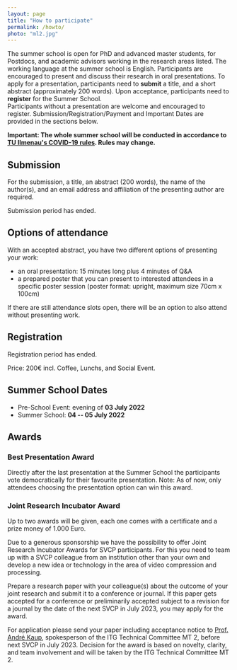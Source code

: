 ```yaml
---
layout: page
title: "How to participate"
permalink: /howto/
photo: "ml2.jpg"
---
```


The summer school is open for PhD and advanced master students, for Postdocs, and academic advisors working in the research areas listed. 
The working language at the summer school is English. 
Participants are encouraged to present and discuss their research in oral presentations.
To apply for a presentation, participants need to **submit** a title, and a short abstract (approximately 200 words). 
Upon acceptance, participants need to **register** for the Summer School.  
Participants without a presentation are welcome and encouraged to register.
Submission/Registration/Payment and Important Dates are provided in the sections below.

**Important: The whole summer school will be conducted in accordance to [TU Ilmenau's COVID-19 rules](https://www.tu-ilmenau.de/en/university/quicklinks/corona-information). Rules may change.**


## Submission
For the submission, a title, an abstract (200 words), the name of the author(s), and an email address and affiliation of the presenting author are required.

Submission period has ended.

<!-- **<a href="https://forms.gle/AXNcvgL7TkZaFQrL6" target="_blank">Submission link</a>**  -->

## Options of attendance
With an accepted abstract, you have two different options of presenting your work: 
* an oral presentation: 15 minutes long plus 4 minutes of Q&A
* a prepared poster that you can present to interested attendees in a specific poster session (poster format: upright, maximum size 70cm x 100cm)

If there are still attendance slots open, there will be an option to also attend without presenting work.

## Registration

Registration period has ended.

<!--
**REGISTRATION and PAYMENT LINK** is given out on request only. If you are interested in participating without speaking, please reach out to [us](mailto:svcp2022@tu-ilmenau.de).

https://conferences.tu-ilmenau.de/frontend/index.php?sub=365
-->

Price: 200€ incl. Coffee, Lunchs, and Social Event. 

## Summer School Dates
* Pre-School Event: evening of **03 July 2022**
* Summer School: **04 -- 05 July 2022** 

## Awards

### Best Presentation Award
Directly after the last presentation at the Summer School the participants vote democratically for their favourite presentation.
Note: As of now, only attendees choosing the presentation option can win this award. 


### Joint Research Incubator Award
Up to two awards will be given, each one comes with a certificate and a prize money of 1.000 Euro. 

Due to a generous sponsorship we have the possibility to offer Joint Research Incubator Awards for SVCP participants. 
For this you need to team up with a SVCP colleague from an institution other than your own and develop a new idea or technology in the area of video compression and processing.

Prepare a research paper with your colleague(s) about the outcome of your joint research and submit it to a conference or journal. 
If this paper gets accepted for a conference or preliminarily accepted subject to a revision for a journal by the date of the next SVCP in July 2023, you may apply for the award.

For application please send your paper including acceptance notice to <a href="mailto:andre.kaup@fau.de" target="_blank">Prof. André Kaup</a>, spokesperson of the ITG Technical Committee MT 2, before next SVCP in July 2023. 
Decision for the award is based on novelty, clarity, and team involvement and will be taken by the ITG Technical Committee MT 2.